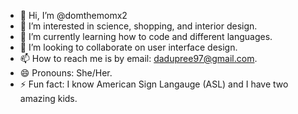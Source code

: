 - 👋 Hi, I’m @domthemomx2
- 👀 I’m interested in science, shopping, and interior design.
- 🌱 I’m currently learning how to code and different languages.
- 💞️ I’m looking to collaborate on user interface design.
- 📫 How to reach me is by email: dadupree97@gmail.com.
- 😄 Pronouns: She/Her.
- ⚡ Fun fact: I know American Sign Langauge (ASL) and I have two amazing kids.

<!---
domthemomx2/domthemomx2 is a ✨ special ✨ repository because its `README.md` (this file) appears on your GitHub profile.
You can click the Preview link to take a look at your changes.
--->
